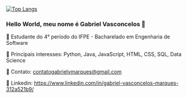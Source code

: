 [![Top Langs](https://github-readme-stats.vercel.app/api/top-langs/?username=GabrielVasconcelosMarques&layout=compact)](https://github.com/anuraghazra/github-readme-stats)



### Hello World, meu nome é Gabriel Vasconcelos 👋

:school: Estudante do 4° período do IFPE - Bacharelado em Engenharia de Software

:pushpin: Principais interesses: Python, Java, JavaScript, HTML, CSS, SQL, Data Science

:e-mail: Contato: contatogabrielvmarques@gmail.com

:link: Linkedin: https://www.linkedin.com/in/gabriel-vasconcelos-marques-312a521b9/




